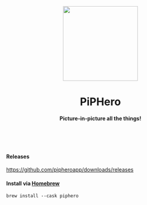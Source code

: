 <div align="center">
  <img src="https://piphero.app/icon.png" width="200" height="200" />
	<h1>PiPHero</h1>
	<p>
		<b>Picture-in-picture all the things!</b>
	</p>
	<br>
	<br>
	<br>
</div>

#### Releases
https://github.com/pipheroapp/downloads/releases

#### Install via [Homebrew](https://formulae.brew.sh/cask/piphero)
```shell
brew install --cask piphero
```
